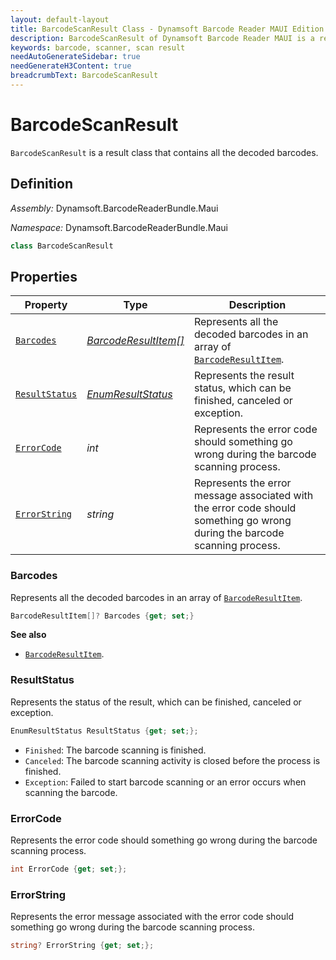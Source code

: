 ```yaml
---
layout: default-layout
title: BarcodeScanResult Class - Dynamsoft Barcode Reader MAUI Edition
description: BarcodeScanResult of Dynamsoft Barcode Reader MAUI is a result class that contains all the decoded barcodes.
keywords: barcode, scanner, scan result
needAutoGenerateSidebar: true
needGenerateH3Content: true
breadcrumbText: BarcodeScanResult
---
```


# BarcodeScanResult

`BarcodeScanResult` is a result class that contains all the decoded barcodes.

## Definition

*Assembly:* Dynamsoft.BarcodeReaderBundle.Maui

*Namespace:* Dynamsoft.BarcodeReaderBundle.Maui

```csharp
class BarcodeScanResult
```

## Properties

| Property | Type | Description |
| -------- | ---- | ----------- |
| [`Barcodes`](#barcodes) | [*BarcodeResultItem[]*](../barcode-result-item.md) | Represents all the decoded barcodes in an array of [`BarcodeResultItem`](../barcode-result-item.md). |
| [`ResultStatus`](#resultstatus) | [*EnumResultStatus*](result-status.md) | Represents the result status, which can be finished, canceled or exception. |
| [`ErrorCode`](#errorcode) | *int* | Represents the error code should something go wrong during the barcode scanning process. |
| [`ErrorString`](#errorstring) | *string* | Represents the error message associated with the error code should something go wrong during the barcode scanning process. |

### Barcodes

Represents all the decoded barcodes in an array of [`BarcodeResultItem`](../barcode-result-item.md).

```csharp
BarcodeResultItem[]? Barcodes {get; set;}
```

**See also**

- [`BarcodeResultItem`](../barcode-result-item.md).

### ResultStatus

Represents the status of the result, which can be finished, canceled or exception.

```csharp
EnumResultStatus ResultStatus {get; set;};
```

- `Finished`: The barcode scanning is finished.
- `Canceled`: The barcode scanning activity is closed before the process is finished.
- `Exception`: Failed to start barcode scanning or an error occurs when scanning the barcode.

### ErrorCode

Represents the error code should something go wrong during the barcode scanning process.

```csharp
int ErrorCode {get; set;};
```

### ErrorString

Represents the error message associated with the error code should something go wrong during the barcode scanning process.

```csharp
string? ErrorString {get; set;};
```
